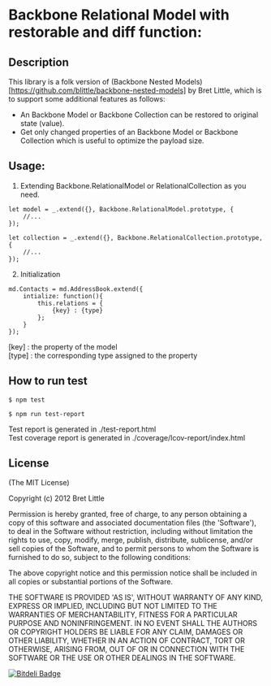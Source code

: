 # Backbone Relational Model with restorable and diff function:
## Description
This library is a folk version of (Backbone Nested Models)[https://github.com/blittle/backbone-nested-models] by Bret Little, which is to support some additional features as follows:
- An Backbone Model or Backbone Collection can be restored to original state (value).
- Get only changed properties of an Backbone Model or Backbone Collection which is useful to optimize the payload size.

## Usage:

1. Extending Backbone.RelationalModel or RelationalCollection as you need.

```
let model = _.extend({}, Backbone.RelationalModel.prototype, {
    //...
});

```

```
let collection = _.extend({}, Backbone.RelationalCollection.prototype, {
    //...
});
```
2.  Initialization 

```
md.Contacts = md.AddressBook.extend({
    intialize: function(){
        this.relations = {
            {key} : {type}
        };
    }
});
```
[key] : the property of the model   
[type] : the corresponding type assigned to the property


## How to run test

```
$ npm test
```

```
$ npm run test-report
```

Test report is generated in ./test-report.html   
Test coverage report is generated in ./coverage/lcov-report/index.html

## License

(The MIT License)

Copyright (c) 2012 Bret Little

Permission is hereby granted, free of charge, to any person obtaining a copy of this software and associated documentation files (the 'Software'), to deal in the Software without restriction, including without limitation the rights to use, copy, modify, merge, publish, distribute, sublicense, and/or sell copies of the Software, and to permit persons to whom the Software is furnished to do so, subject to the following conditions:

The above copyright notice and this permission notice shall be included in all copies or substantial portions of the Software.

THE SOFTWARE IS PROVIDED 'AS IS', WITHOUT WARRANTY OF ANY KIND, EXPRESS OR IMPLIED, INCLUDING BUT NOT LIMITED TO THE WARRANTIES OF MERCHANTABILITY, FITNESS FOR A PARTICULAR PURPOSE AND NONINFRINGEMENT. IN NO EVENT SHALL THE AUTHORS OR COPYRIGHT HOLDERS BE LIABLE FOR ANY CLAIM, DAMAGES OR OTHER LIABILITY, WHETHER IN AN ACTION OF CONTRACT, TORT OR OTHERWISE, ARISING FROM, OUT OF OR IN CONNECTION WITH THE SOFTWARE OR THE USE OR OTHER DEALINGS IN THE SOFTWARE.


[![Bitdeli Badge](https://d2weczhvl823v0.cloudfront.net/blittle/backbone-nested/trend.png)](https://bitdeli.com/free "Bitdeli Badge")

